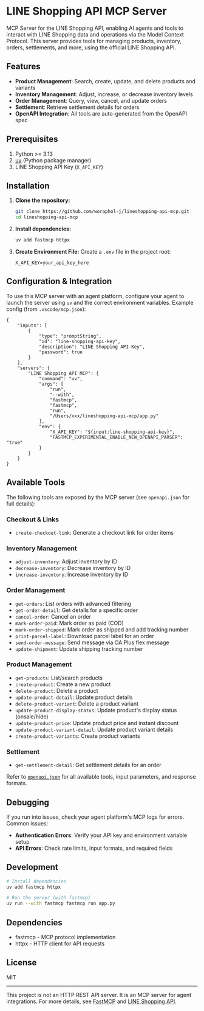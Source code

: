 
# LINE Shopping API MCP Server

MCP Server for the LINE Shopping API, enabling AI agents and tools to interact with LINE Shopping data and operations via the Model Context Protocol. This server provides tools for managing products, inventory, orders, settlements, and more, using the official LINE Shopping API.

## Features

- **Product Management**: Search, create, update, and delete products and variants
- **Inventory Management**: Adjust, increase, or decrease inventory levels
- **Order Management**: Query, view, cancel, and update orders
- **Settlement**: Retrieve settlement details for orders
- **OpenAPI Integration**: All tools are auto-generated from the OpenAPI spec


## Prerequisites

1. Python >= 3.13
2. [uv](https://github.com/astral-sh/uv) (Python package manager)
3. LINE Shopping API Key (`X_API_KEY`)


## Installation

1. **Clone the repository:**
	```sh
	git clone https://github.com/woraphol-j/lineshopping-api-mcp.git
	cd lineshopping-api-mcp
	```

2. **Install dependencies:**
	```sh
	uv add fastmcp httpx
	```

3. **Create Environment File:**
	Create a `.env` file in the project root:
	```env
	X_API_KEY=your_api_key_here
	```


## Configuration & Integration

To use this MCP server with an agent platform, configure your agent to launch the server using `uv` and the correct environment variables. Example config (from `.vscode/mcp.json`):

```jsonc
{
	"inputs": [
		{
			"type": "promptString",
			"id": "line-shopping-api-key",
			"description": "LINE Shopping API Key",
			"password": true
		}
	],
	"servers": {
		"LINE Shopping API MCP": {
			"command": "uv",
			"args": [
				"run",
				"--with",
				"fastmcp",
				"fastmcp",
				"run",
				"/Users/xxx/lineshopping-api-mcp/app.py"
			],
			"env": {
				"X_API_KEY": "${input:line-shopping-api-key}",
				"FASTMCP_EXPERIMENTAL_ENABLE_NEW_OPENAPI_PARSER": "true"
			}
		}
	}
}
```

## Available Tools

The following tools are exposed by the MCP server (see `openapi.json` for full details):

### Checkout & Links
- `create-checkout-link`: Generate a checkout link for order items

### Inventory Management
- `adjust-inventory`: Adjust inventory by ID
- `decrease-inventory`: Decrease inventory by ID
- `increase-inventory`: Increase inventory by ID

### Order Management
- `get-orders`: List orders with advanced filtering
- `get-order-detail`: Get details for a specific order
- `cancel-order`: Cancel an order
- `mark-order-paid`: Mark order as paid (COD)
- `mark-order-shipped`: Mark order as shipped and add tracking number
- `print-parcel-label`: Download parcel label for an order
- `send-order-message`: Send message via OA Plus flex message
- `update-shipment`: Update shipping tracking number

### Product Management
- `get-products`: List/search products
- `create-product`: Create a new product
- `delete-product`: Delete a product
- `update-product-detail`: Update product details
- `delete-product-variant`: Delete a product variant
- `update-product-display-status`: Update product's display status (onsale/hide)
- `update-product-price`: Update product price and instant discount
- `update-product-variant-detail`: Update product variant details
- `create-product-variants`: Create product variants

### Settlement
- `get-settlement-detail`: Get settlement details for an order

Refer to [`openapi.json`](./openapi.json) for all available tools, input parameters, and response formats.

## Debugging

If you run into issues, check your agent platform's MCP logs for errors. Common issues:
- **Authentication Errors**: Verify your API key and environment variable setup
- **API Errors**: Check rate limits, input formats, and required fields


## Development

```sh
# Install dependencies
uv add fastmcp httpx

# Run the server (with fastmcp)
uv run --with fastmcp fastmcp run app.py
```

## Dependencies

- fastmcp - MCP protocol implementation
- httpx - HTTP client for API requests

## License

MIT

---
This project is not an HTTP REST API server. It is an MCP server for agent integrations. For more details, see [FastMCP](https://gofastmcp.com/) and [LINE Shopping API](https://developers-oaplus.line.biz).
